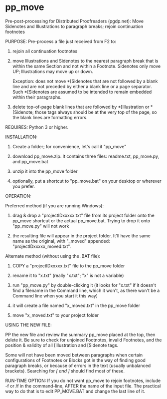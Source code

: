 # pp_move
Pre-post-processing for Distributed Proofreaders (pgdp.net): Move Sidenotes and Illustrations to paragraph breaks; rejoin continuation footnotes

PURPOSE: Pre-process a file just received from F2 to: 

1. rejoin all continuation footnotes 

2. move Illustrations and Sidenotes to the nearest paragraph break that is within the same Section and not within a Footnote. Sidenotes only move UP; Illustrations may move up or down.
    
    Exception: does not move *[Sidenotes that are not followed by a blank line and are not preceded by either a blank line or a page separator. Such *[Sidenotes are assumed to be intended to remain embedded within their paragraphs.
        
3. delete top-of-page blank lines that are followed by *[Illustration or *[Sidenote; those tags always should be at the very top of the page, so the blank lines are formatting errors.

   
REQUIRES: Python 3 or higher.

   
INSTALLATION: 

1. Create a folder; for convenience, let's call it "pp_move"

2. download pp_move.zip. It contains three files: readme.txt, pp_move.py, and pp_move.bat

3. unzip it into the pp_move folder

4. optionally, put a shortcut to "pp_move.bat" on your desktop or wherever you prefer. 
   

OPERATION: 

Preferred method (if you are running Windows): 

1. drag & drop a "projectIDxxxxx.txt" file from its project folder onto the pp_move shortcut or the actual pp_move.bat. Trying to drop it onto "pp_move.py" will not work 

2. the resulting file will appear in the project folder. It'll have the same name as the original, with "_moved" appended: "projectIDxxxxx_moved.txt". 

Alternate method (without using the .BAT file):

1. COPY a "projectIDxxxxx.txt" file to the pp_move folder 

2. rename it to "x.txt" (really "x.txt"; "x" is not a variable) 

3. run "pp_move.py" by double-clicking it (it looks for "x.txt" if it doesn't find a filename in the Command line, which it won't, as there won't be a Command line when you start it this way) 

4. it will create a file named "x_moved.txt" in the pp_move folder 

5. move "x_moved.txt" to your project folder 


USING THE NEW FILE: 

PP the new file and review the summary pp_move placed at the top, then delete it. Be sure to check for unjoined Footnotes, invalid Footnotes, and the position & validity of all [Illustration and [Sidenote tags.

Some will not have been moved between paragraphs when certain configurations of Footnotes or Blocks got in the way of finding good paragraph breaks, or because of errors in the text (usually unbalanced brackets). Searching for *[ and ]* should find most of these. 


RUN-TIME OPTION: If you do not want pp_move to rejoin footnotes, include -f or /f in the command-line, AFTER the name of the input file. The  practical way to do that is to edit PP_MOVE.BAT and change the last line of it.
